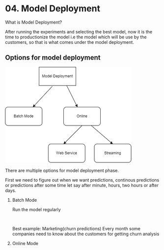 <h1> 04. Model Deployment </h1>

What is Model Deployment?

After running the experiments and selecting the best model, now it is the time to productionize the  model i.e the model which will be use by the customers,
so that is what comes under the model deployment.

<h2> Options for model deployment </h2>

![Alt text](model_deployment_options.png?raw=true)

There are multiple options for model deployment phase.

First we need to figure out when we want predictions, continous predictions or predictions after some time let say after minute, hours, two hours or after days.



<ol>
  <li> Batch Mode </li>
  <p> Run the model regularly </p>
  
  ![Alt text](BatchMode.png?raw=true)
  
  Best example: Marketing(churn predictions)
  Every month some companies need to know about the customers for getting churn analysis
  
  <li> Online Mode </li>  
